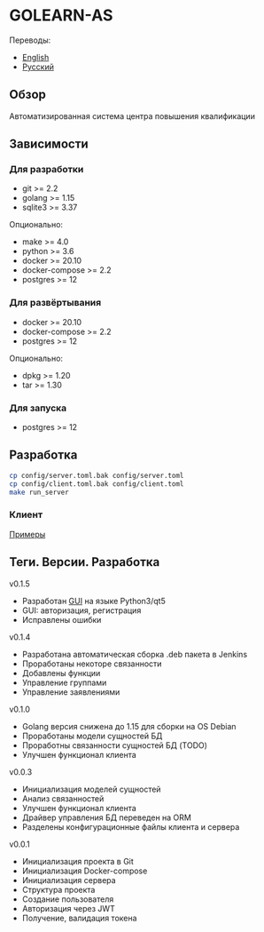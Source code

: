 # GOLEARN-AS
Переводы:
* [English](./README_en.md)
* [Русский](./README.md)

## Обзор
Автоматизированная система центра повышения квалификации

## Зависимости 
### Для разработки
* git >= 2.2
* golang >= 1.15
* sqlite3 >= 3.37

Опционально:
* make >= 4.0
* python >= 3.6
* docker >= 20.10
* docker-compose >= 2.2
* postgres >= 12

### Для развёртывания
* docker >= 20.10
* docker-compose >= 2.2
* postgres >= 12

Опционально:
* dpkg >= 1.20
* tar >= 1.30

### Для запуска
* postgres >= 12

## Разработка
```bash
cp config/server.toml.bak config/server.toml
cp config/client.toml.bak config/client.toml
make run_server
```

### Клиент
[Примеры](./examples/README.md)
## Теги. Версии. Разработка
v0.1.5
* Разработан [GUI](./docs/GUI_README.md) на языке Python3/qt5
* GUI: авторизация, регистрация
* Исправлены ошибки

v0.1.4
* Разработана автоматическая сборка .deb пакета в Jenkins
* Проработаны некоторе связанности
* Добавлены функции
* Управление группами
* Управление заявлениями

v0.1.0
* Golang версия снижена до 1.15 для сборки на OS Debian
* Проработаны модели сущностей БД 
* Проработны связанности сущностей БД (TODO)
* Улучшен функционал клиента

v0.0.3
* Инициализация моделей сущностей
* Анализ связанностей
* Улучшен функционал клиента
* Драйвер управления БД переведен на ORM
* Разделены конфигурационные файлы клиента и сервера

v0.0.1
* Инициализация проекта в Git
* Инициализация Docker-compose
* Инициализация сервера
* Структура проекта
* Создание пользователя
* Авторизация через JWT 
* Получение, валидация токена